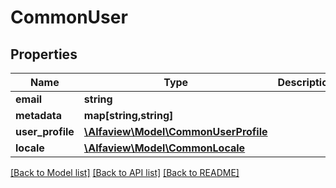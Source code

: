 # CommonUser

## Properties
Name | Type | Description | Notes
------------ | ------------- | ------------- | -------------
**email** | **string** |  | [optional] 
**metadata** | **map[string,string]** |  | [optional] 
**user_profile** | [**\Alfaview\Model\CommonUserProfile**](CommonUserProfile.md) |  | [optional] 
**locale** | [**\Alfaview\Model\CommonLocale**](CommonLocale.md) |  | [optional] 

[[Back to Model list]](../README.md#documentation-for-models) [[Back to API list]](../README.md#documentation-for-api-endpoints) [[Back to README]](../README.md)


